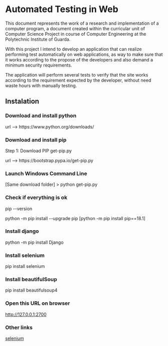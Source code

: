 # Automated Testing in Web

This document represents the work of a research and implementation of a computer program, a document created within the curricular unit of Computer Science Project in course of Computer Engineering at the Polytechnic Institute of Guarda.

With this project I intend to develop an application that can realize performing test automatically on web applications, as way to make sure that it works according to the propose of the developers and also demand a minimum security requirements.

The application will perform several tests to verify that the site works according to the requirement expected by the developer, without need waste hours with manually testing.



## Instalation

### Download and install python
<p>url --> https://www.python.org/downloads/</p>

### Download and install pip
<p>Step 1: Download PIP get-pip.py</p>
<p>url --> https://bootstrap.pypa.io/get-pip.py</p>

### Launch Windows Command Line

<p>[Same download folder] > python get-pip.py</p>

### Check if everything is ok
<p>pip --version</p>
<p>python -m pip install --upgrade pip [python -m pip install pip==18.1]</p>

### Install django
<p>python -m pip install Django</p>

### Install selenium
<p>pip install selenium</p>

### Install beautifulSoup
<p>pip install beautifulsoup4</p>


### Open this URL on browser
http://127.0.0.1:2700





### Other links
[selenium](https://selenium-python.readthedocs.io/installation.html)
